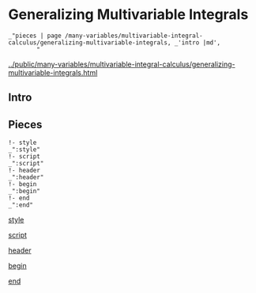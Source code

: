 # Generalizing Multivariable Integrals

    _"pieces | page /many-variables/multivariable-integral-calculus/generalizing-multivariable-integrals, _'intro |md',
            "

[../public/many-variables/multivariable-integral-calculus/generalizing-multivariable-integrals.html](# "save:")


## Intro

## Pieces

    !- style
    _":style"
    !- script
    _":script"
    !- header
    _":header"
    !- begin
    _":begin"
    !- end
    _":end"

[style]() 

[script]()

[header]()

[begin]()

[end]()

